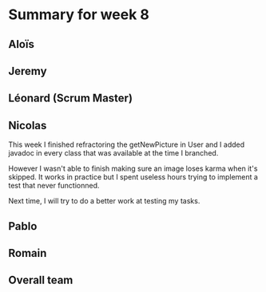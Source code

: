 # Summary for week 8


## Aloïs 


## Jeremy


## Léonard (Scrum Master)


## Nicolas

This week I finished refractoring the getNewPicture in User and I added javadoc in every class that was available at the time I branched.

However I wasn't able to finish making sure an image loses karma when it's skipped. It works in practice but I spent useless hours trying to implement a test that never functionned.

Next time, I will try to do a better work at testing my tasks.


## Pablo 


## Romain 


## Overall team
